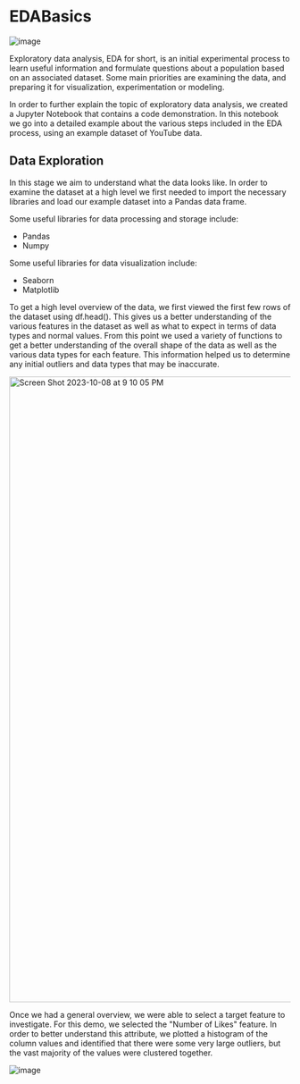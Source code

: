 # EDABasics

![image](https://github.com/rxshmi-p/EDABasics/assets/86248667/966dc278-3f7b-44d7-9f30-1b8e4a4c86ad)


Exploratory data analysis, EDA for short, is an initial experimental process to learn useful information and formulate questions 
about a population based on an associated dataset. Some main priorities are examining the data, and preparing it for visualization, 
experimentation or modeling.

In order to further explain the topic of exploratory data analysis, we created a Jupyter Notebook that contains a code demonstration. In this notebook we go into a detailed example about the various steps included in the EDA process, using an example dataset of YouTube data.

## Data Exploration 
In this stage we aim to understand what the data looks like. In order to examine the dataset at a high level we first needed to import the necessary libraries and load our example dataset into a Pandas data frame.

Some useful libraries for data processing and storage include:
- Pandas
- Numpy

Some useful libraries for data visualization include: 
- Seaborn
- Matplotlib

To get a high level overview of the data, we first viewed the first few rows of the dataset using df.head(). This gives us a better understanding of the various features in the dataset as well as what to expect in terms of data types and normal values. From this point we used a variety of functions to get a better understanding of the overall shape of the data as well as the various data types for each feature. This information helped us to determine any initial outliers and data types that may be inaccurate.

<img width="1120" alt="Screen Shot 2023-10-08 at 9 10 05 PM" src="https://github.com/rxshmi-p/EDABasics/assets/86248667/0c0e767d-2ea0-4fb0-86e0-db7f043d47b7">

Once we had a general overview, we were able to select a target feature to investigate. For this demo, we selected the "Number of Likes" feature. In order to better understand this attribute, we plotted a histogram of the column values and identified that there were some very large outliers, but the vast majority of the values were clustered together.

![image](https://github.com/rxshmi-p/EDABasics/assets/86248667/0cc5bdc6-0a67-4535-a505-0bc9fda63692)





